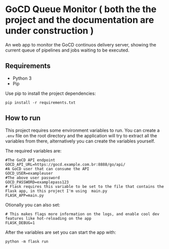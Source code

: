 # GoCD Queue Monitor ( both the the project and the documentation are under construction  )
An web app to monitor the GoCD continuos delivery server, showing the current queue of pipelines and jobs waiting to be executed.

## Requirements

- Python 3
- Pip

Use pip to install the project dependencies:
```
pip install -r requirements.txt
```

## How to run

This project requires some environment variables to run. You can create a `.env` file on the root directory and the application will try to extract all the variables from there, alternatively you can create the variables yourself.

The required variables are:
```
#The GoCD API endpoint
GOCD_API_URL=https://gocd.example.com.br:8888/go/api/
#A GoCD user that can consume the API
GOCD_USER=exampleuser
#The above user password
GOCD_PASSWORD=examplepass123
# Flask requires this variable to be set to the file that contains the Flask app, in this project I'm using  main.py
FLASK_APP=main.py
```

Otionally you can also set:

```
# This makes flags more information on the logs, and enable cool dev features like hot-reloading on the app
FLASK_DEBUG=1
```

After the variables are set you can start the app with:

```
python -m flask run
```